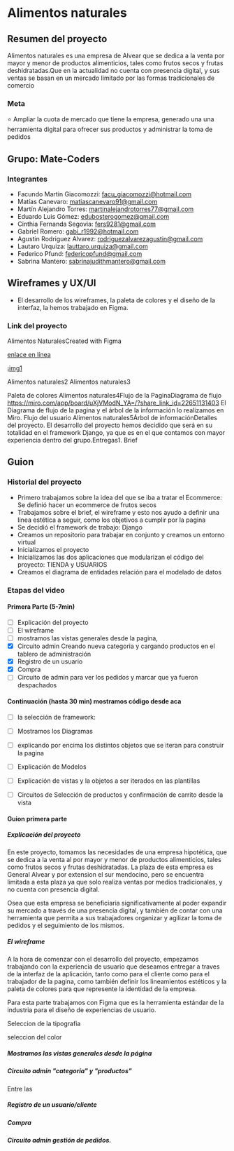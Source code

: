 # Alimentos naturales

## Resumen del proyecto

Alimentos naturales es una empresa de Alvear que se dedica a la venta por mayor y menor de productos alimenticios, tales como frutos secos y frutas deshidratadas.Que en la actualidad no cuenta con presencia digital, y sus ventas se basan en un mercado limitado por las formas tradicionales de comercio

### Meta

⭐ Ampliar la cuota de mercado que tiene la empresa, generado una una herramienta digital para ofrecer sus productos y administrar la toma de pedidos

## Grupo: Mate-Coders

### Integrantes

- Facundo Martin Giacomozzi: <facu_giacomozzi@hotmail.com>
- Matías Canevaro: <matiascanevaro91@gmail.com>
- Martín Alejandro Torres: <martinalejandrotorres77@gmail.com>
- Eduardo Luis Gómez: <edubosterogomez@gmail.com>
- Cinthia Fernanda Segovia: <fers9281@gmail.com>
- Gabriel Romero: <gabi_r1992@hotmail.com>
- Agustin Rodriguez Alvarez: <rodriguezalvarezagustin@gmail.com>
- Lautaro Urquiza: <lauttaro.urquiza@gmail.com>
- Federico Pfund: <federicopfund@gmail.com>
- Sabrina Mantero: <sabrinajudithmantero@gmail.com>

## Wireframes y UX/UI

- El desarrollo de los wireframes, la paleta de colores y el diseño de la interfaz, la hemos trabajado en Figma.

### Link del proyecto

Alimentos NaturalesCreated with Figma

[enlace en línea](https://www.figma.com/file/ptlfZytRBDKDEMIdh3LBPi/Alimentos-Naturales?type=design&node-id=51-766&mode=design&t=hISpK7Zxr4JMe2FC-0)

¡[img1](/imga/Home.png)

Alimentos naturales2
Alimentos naturales3

Paleta de colores
Alimentos naturales4Flujo de la PaginaDiagrama de flujo <https://miro.com/app/board/uXjVModN_YA=/?share_link_id=22651131403> El Diagrama de flujo de la pagina y el árbol de la información lo realizamos en Miro. Flujo del usuario
Alimentos naturales5Árbol de informaciónDetalles del proyecto. El desarrollo del proyecto hemos decidido que será en su totalidad en el framework Django, ya que es en el que contamos con mayor experiencia dentro del grupo.Entregas1. Brief

## Guion

### Historial del proyecto

- Primero trabajamos sobre la idea del que se iba a tratar el Ecommerce: Se definió hacer un ecommerce de frutos secos
- Trabajamos sobre el brief, el wireframe y esto nos ayudo a definir una linea estética a seguir, como los objetivos a cumplir por la pagina
- Se decidió el framework de trabajo: Django
- Creamos un repositorio para trabajar en  conjunto y creamos un entorno virtual
- Inicializamos el proyecto
- Inicializamos las dos aplicaciones que modularizan el código del proyecto: TIENDA y USUARIOS
- Creamos el diagrama de entidades relación para el modelado de datos
 

### Etapas del video 

#### Primera Parte (5-7min)

- [ ] Explicación del proyecto
- [ ] El wireframe
- [ ] mostramos las vistas generales desde la pagina,
- [x] Circuito admin Creando nueva categoria y cargando productos en el tablero de administración
- [x] Registro de un usuario
- [x] Compra
- [ ] Circuito de admin para ver los pedidos y marcar que ya fueron despachados

#### Continuación (hasta 30 min) mostramos código desde aca

- [ ] la selección de framework:
- [ ] Mostramos los Diagramas
- [ ] explicando por encima los distintos objetos que se iteran para construir la pagina
- [ ] Explicación de Modelos
- [ ] Explicación de vistas y la objetos a ser iterados en las plantillas
- [ ] Circuitos de Selección de productos y confirmación de carrito desde la vista


#### Guion primera parte

##### Explicación del proyecto

En este proyecto, tomamos las necesidades de una empresa hipotética, que se dedica a la venta al por mayor y menor de productos alimenticios, tales como frutos secos y frutas deshidratadas. La plaza de esta empresa es General Alvear y por extension el sur mendocino, pero se encuentra limitada a esta plaza ya que solo realiza ventas por medios tradicionales, y no cuenta con presencia digital.

Osea que esta empresa se beneficiaria significativamente al poder expandir su mercado a través de una presencia digital, y también de contar con una herramienta que permita a sus trabajadores organizar y agilizar la toma de pedidos y el seguimiento de los mismos.

##### El wireframe

A la hora de comenzar con el desarrollo del proyecto, empezamos trabajando con la experiencia de usuario que deseamos entregar a traves de la interfaz de la aplicación, tanto como para el cliente como para el trabajador de la pagina, como también definir los lineamientos estéticos y la paleta de colores para que represente la identidad de la empresa.

Para esta parte trabajamos con Figma que es la herramienta estándar de la industria para el diseño de experiencias de usuario.

Seleccion de la tipografia 

seleccion del color


##### Mostramos las vistas generales desde la página



##### Circuito admin "categoria" y "productos"

Entre las 

##### Registro de un usuario/cliente

##### Compra 

##### Circuito admin gestión de pedidos.
